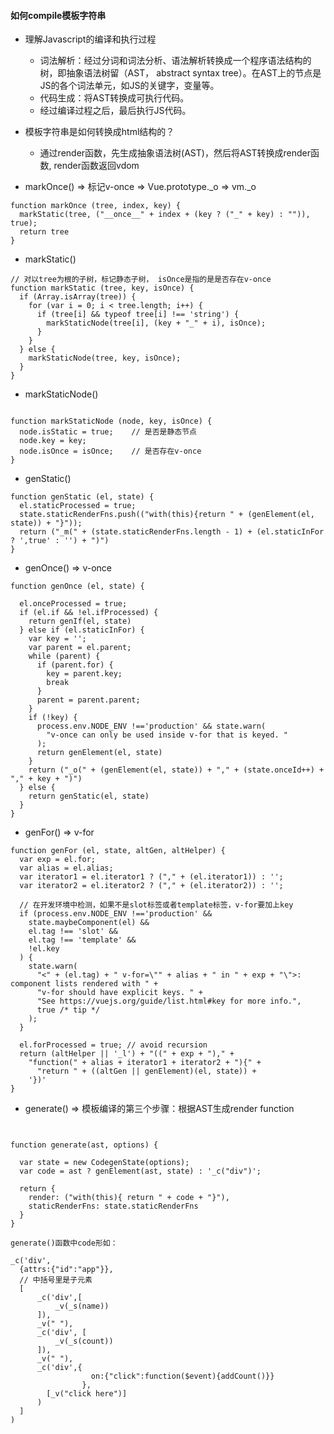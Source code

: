 #### 如何compile模板字符串
* 理解Javascript的编译和执行过程
  * 词法解析：经过分词和词法分析、语法解析转换成一个程序语法结构的树，即抽象语法树留（AST， abstract syntax tree）。在AST上的节点是JS的各个词法单元，如JS的关键字，变量等。
  * 代码生成：将AST转换成可执行代码。
  * 经过编译过程之后，最后执行JS代码。

* 模板字符串是如何转换成html结构的？
  * 通过render函数，先生成抽象语法树(AST)，然后将AST转换成render函数, render函数返回vdom

* markOnce() => 标记v-once => Vue.prototype._o => vm._o

```
function markOnce (tree, index, key) {
  markStatic(tree, ("__once__" + index + (key ? ("_" + key) : "")), true);
  return tree
}
```

* markStatic()
```
// 对以tree为根的子树，标记静态子树， isOnce是指的是是否存在v-once
function markStatic (tree, key, isOnce) {
  if (Array.isArray(tree)) {
    for (var i = 0; i < tree.length; i++) {
      if (tree[i] && typeof tree[i] !== 'string') {
        markStaticNode(tree[i], (key + "_" + i), isOnce);
      }
    }
  } else {
    markStaticNode(tree, key, isOnce);
  }
}
```

* markStaticNode()

```

function markStaticNode (node, key, isOnce) {
  node.isStatic = true;    // 是否是静态节点
  node.key = key;
  node.isOnce = isOnce;    // 是否存在v-once
}

```

* genStatic()

```
function genStatic (el, state) {
  el.staticProcessed = true;
  state.staticRenderFns.push(("with(this){return " + (genElement(el, state)) + "}"));
  return ("_m(" + (state.staticRenderFns.length - 1) + (el.staticInFor ? ',true' : '') + ")")
}
```

* genOnce()  =>  v-once

```
function genOnce (el, state) {

  el.onceProcessed = true;
  if (el.if && !el.ifProcessed) {
    return genIf(el, state)
  } else if (el.staticInFor) {
    var key = '';
    var parent = el.parent;
    while (parent) {
      if (parent.for) {
        key = parent.key;
        break
      }
      parent = parent.parent;
    }
    if (!key) {
      process.env.NODE_ENV !=='production' && state.warn(
        "v-once can only be used inside v-for that is keyed. "
      );
      return genElement(el, state)
    }
    return ("_o(" + (genElement(el, state)) + "," + (state.onceId++) + "," + key + ")")
  } else {
    return genStatic(el, state)
  }
}
```

* genFor()  =>  v-for
```
function genFor (el, state, altGen, altHelper) {
  var exp = el.for;
  var alias = el.alias;
  var iterator1 = el.iterator1 ? ("," + (el.iterator1)) : '';
  var iterator2 = el.iterator2 ? ("," + (el.iterator2)) : '';

  // 在开发环境中检测，如果不是slot标签或者template标签，v-for要加上key
  if (process.env.NODE_ENV !=='production' &&
    state.maybeComponent(el) &&
    el.tag !== 'slot' &&
    el.tag !== 'template' &&
    !el.key
  ) {
    state.warn(
      "<" + (el.tag) + " v-for=\"" + alias + " in " + exp + "\">: component lists rendered with " +
      "v-for should have explicit keys. " +
      "See https://vuejs.org/guide/list.html#key for more info.",
      true /* tip */
    );
  }

  el.forProcessed = true; // avoid recursion
  return (altHelper || '_l') + "((" + exp + ")," +
    "function(" + alias + iterator1 + iterator2 + "){" +
      "return " + ((altGen || genElement)(el, state)) +
    '})'
}
```

* generate() => 模板编译的第三个步骤：根据AST生成render function

```


function generate(ast, options) {

  var state = new CodegenState(options);
  var code = ast ? genElement(ast, state) : '_c("div")';
  
  return {
    render: ("with(this){ return " + code + "}"),
    staticRenderFns: state.staticRenderFns
  }
}

```

```
generate()函数中code形如：

_c('div',
  {attrs:{"id":"app"}},
  // 中括号里是子元素
  [
      _c('div',[
          _v(_s(name))
      ]),
      _v(" "),
      _c('div', [
          _v(_s(count))
      ]),
      _v(" "),
      _c('div',{
                  on:{"click":function($event){addCount()}}
                },
        [_v("click here")]
      )
  ]
)
```
